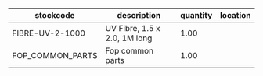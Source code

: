 |stockcode|description|quantity|location|
|---------|-----------|--------|--------|
|FIBRE-UV-2-1000|UV Fibre, 1.5 x 2.0, 1M long|1.00||
|FOP_COMMON_PARTS|Fop common parts|1.00||
